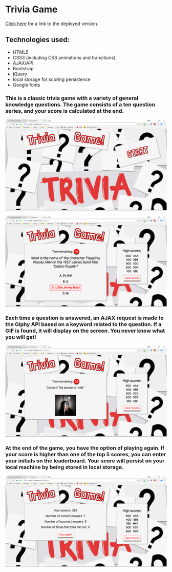 # Trivia Game

[Click here](https://m081779.github.io/TriviaGame/) for a link to the deployed version.

## Technologies used:
 * HTML5
 * CSS3 (including CSS animations and transitions)
 * AJAX/API
 * Bootstrap
 * jQuery
 * local storage for scoring persistence
 * Google fonts


### This is a classic trivia game with a variety of general knowledge questions.  The game consists of a ten question series, and your score is calculated at the end.  

![Image of customer view](https://github.com/m081779/TriviaGame/blob/master/assets/images/img1.png)



![Image of customer view](https://github.com/m081779/TriviaGame/blob/master/assets/images/img2.png)



### Each time a question is answered, an AJAX request is made to the Giphy API based on a keyword related to the question.  If a GIF is found, it will display on the screen.  You never know what you will get!

![Image of customer view](https://github.com/m081779/TriviaGame/blob/master/assets/images/img3.png)



### At the end of the game, you have the option of playing again.  If your score is higher than one of the top 5 scores, you can enter your initials on the leaderboard.  Your score will persist on your local machine by being stored in local storage.

![Image of customer view](https://github.com/m081779/TriviaGame/blob/master/assets/images/img4.png)
 
